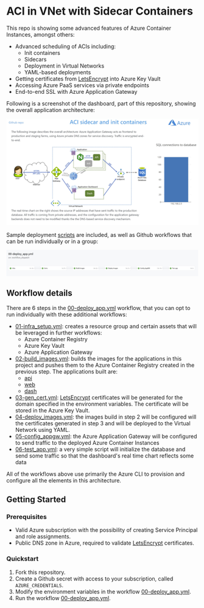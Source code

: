 # ACI in VNet with Sidecar Containers

This repo is showing some advanced features of Azure Container Instances, amongst others:

- Advanced scheduling of ACIs including:
    - Init containers
    - Sidecars
    - Deployment in Virtual Networks
    - YAML-based deployments
- Getting certificates from [LetsEncrypt](https://letsencrypt.org/) into Azure Key Vault
- Accessing Azure PaaS services via private endpoints
- End-to-end SSL with Azure Application Gateway

Following is a screenshot of the dashboard, part of this repository, showing the overall application architecture:

![dashboard](./media/dashboard.png)

Sample deployment [scripts](./scripts/) are included, as well as Github workflows that can be run individually or in a group:

![actions](./media/workflow.png)

## Workflow details

There are 6 steps in the [00-deploy_app.yml](.github/workflows/00-deploy_app.yml) workflow, that you can opt to run individually with these additional workflows:

- [01-infra_setup.yml](.github/workflows/01-infra_setup.yml): creates a resource group and certain assets that will be leveraged in further workflows:
    - Azure Container Registry
    - Azure Key Vault
    - Azure Application Gateway
- [02-build_images.yml](.github/workflows/02-build_images.yml): builds the images for the applications in this project and pushes them to the Azure Container Registry created in the previous step. The applications built are:
    - [api](../api)
    - [web](../web)
    - [dash](../dash)
- [03-gen_cert.yml](.github/workflows/03-gen_cert.yml): [LetsEncrypt](https://letsencrypt.org/) certificates will be generated for the domain specified in the environment variables. The certificate will be stored in the Azure Key Vault.
- [04-deploy_images.yml](.github/workflows/04-deploy_images.yml): the images build in step 2 will be configured will the certificates generated in step 3 and will be deployed to the Virtual Network using YAML.
- [05-config_appgw.yml](.github/workflows/05-config_appgw.yml): the Azure Application Gateway will be configured to send traffic to the deployed Azure Container Instances
- [06-test_app.yml](.github/workflows/06-test_app.yml): a very simple script will initialize the database and send some traffic so that the dashboard's real time chart reflects some data

All of the workflows above use primarily the Azure CLI to provision and configure all the elements in this architecture.

## Getting Started

### Prerequisites

- Valid Azure subscription with the possibility of creating Service Principal and role assignments.
- Public DNS zone in Azure, required to validate [LetsEncrypt](https://letsencrypt.org/) certificates.

### Quickstart

1. Fork this repository.
2. Create a Github secret with access to your subscription, called `AZURE_CREDENTIALS`.
3. Modify the environment variables in the workflow [00-deploy_app.yml](.github/workflows/00-deploy_app.yml).
4. Run the workflow [00-deploy_app.yml](.github/workflows/00-deploy_app.yml).
